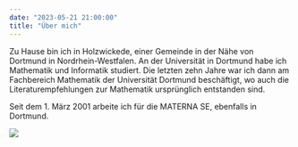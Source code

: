 ```yaml
---
date: "2023-05-21 21:00:00"
title: "Über mich"
---
```


Zu Hause bin ich in Holzwickede, einer Gemeinde in der Nähe von Dortmund in Nordrhein-Westfalen. An der Universität in Dortmund habe ich Mathematik und Informatik studiert. Die letzten zehn Jahre war ich dann am Fachbereich Mathematik der Universität Dortmund beschäftigt, wo auch die Literaturempfehlungen zur Mathematik ursprünglich entstanden sind. 

Seit dem 1. März 2001 arbeite ich für die MATERNA SE, ebenfalls in Dortmund.

![](*<?=$rbase?>*/img/Vonhoff-Materna.jpg)



